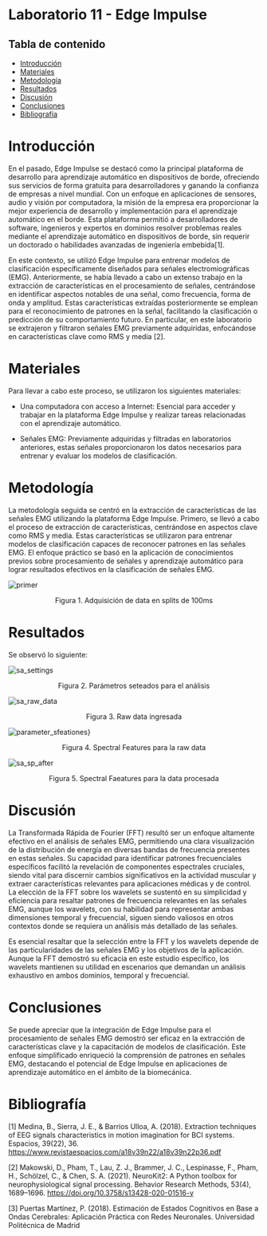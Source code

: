 # Laboratorio 11 - Edge Impulse

## Tabla de contenido
- [Introducción](#Introducción)
- [Materiales](#Materiales)
- [Metodología](#Metodología)
- [Resultados](#Resultados)
- [Discusión](#Discusión)
- [Conclusiones](#Conclusiones) 
- [Bibliografía](#Bibliografía)

# Introducción
En el pasado, Edge Impulse se destacó como la principal plataforma de desarrollo para aprendizaje automático en dispositivos de borde, ofreciendo sus servicios de forma gratuita para desarrolladores y ganando la confianza de empresas a nivel mundial. Con un enfoque en aplicaciones de sensores, audio y visión por computadora, la misión de la empresa era proporcionar la mejor experiencia de desarrollo y implementación para el aprendizaje automático en el borde. Esta plataforma permitió a desarrolladores de software, ingenieros y expertos en dominios resolver problemas reales mediante el aprendizaje automático en dispositivos de borde, sin requerir un doctorado o habilidades avanzadas de ingeniería embebida[1].

En este contexto, se utilizó Edge Impulse para entrenar modelos de clasificación específicamente diseñados para señales electromiográficas (EMG). Anteriormente, se había llevado a cabo un extenso trabajo en la extracción de características en el procesamiento de señales, centrándose en identificar aspectos notables de una señal, como frecuencia, forma de onda y amplitud. Estas características extraídas posteriormente se emplean para el reconocimiento de patrones en la señal, facilitando la clasificación o predicción de su comportamiento futuro. En particular, en este laboratorio se extrajeron y filtraron señales EMG previamente adquiridas, enfocándose en características clave como RMS y media [2].

# Materiales
Para llevar a cabo este proceso, se utilizaron los siguientes materiales:

- Una computadora con acceso a Internet: Esencial para acceder y trabajar en la plataforma Edge Impulse y realizar tareas relacionadas con el aprendizaje automático.

- Señales EMG: Previamente adquiridas y filtradas en laboratorios anteriores, estas señales proporcionaron los datos necesarios para entrenar y evaluar los modelos de clasificación.

# Metodología
La metodología seguida se centró en la extracción de características de las señales EMG utilizando la plataforma Edge Impulse. Primero, se llevó a cabo el proceso de extracción de características, centrándose en aspectos clave como RMS y media. Estas características se utilizaron para entrenar modelos de clasificación capaces de reconocer patrones en las señales EMG. El enfoque práctico se basó en la aplicación de conocimientos previos sobre procesamiento de señales y aprendizaje automático para lograr resultados efectivos en la clasificación de señales EMG.

![primer](https://github.com/daang04/Intro_se-ales/assets/45319820/fd452017-5015-4096-ab19-03644f5d972c)
<p style="text-align: center;">Figura 1. Adquisición de data en splits de 100ms</p>

# Resultados
Se observó lo siguiente:

![sa_settings](https://github.com/daang04/Intro_se-ales/assets/45319820/39c5cbc5-26ec-4b9a-b5aa-85a1f0b4c499)
<p style="text-align: center;">Figura 2. Parámetros seteados para el análisis</p>

![sa_raw_data](https://github.com/daang04/Intro_se-ales/assets/45319820/bc1f0475-2df1-4683-8c36-a5afafe4e8ce)
<p style="text-align: center;">Figura 3. Raw data ingresada</p>

![parameter_sfeationes](https://github.com/daang04/Intro_se-ales/assets/45319820/2bf52cd5-58fa-4688-bc43-136d8aedbb63)}
<p style="text-align: center;">Figura 4. Spectral Features para la raw data</p>

![sa_sp_after](https://github.com/daang04/Intro_se-ales/assets/45319820/ac61437a-9c29-4118-99da-ab24a130611e)
<p style="text-align: center;">Figura 5. Spectral Faeatures para la data procesada</p>


# Discusión

La Transformada Rápida de Fourier (FFT) resultó ser un enfoque altamente efectivo en el análisis de señales EMG, permitiendo una clara visualización de la distribución de energía en diversas bandas de frecuencia presentes en estas señales. Su capacidad para identificar patrones frecuenciales específicos facilitó la revelación de componentes espectrales cruciales, siendo vital para discernir cambios significativos en la actividad muscular y extraer características relevantes para aplicaciones médicas y de control. La elección de la FFT sobre los wavelets se sustentó en su simplicidad y eficiencia para resaltar patrones de frecuencia relevantes en las señales EMG, aunque los wavelets, con su habilidad para representar ambas dimensiones temporal y frecuencial, siguen siendo valiosos en otros contextos donde se requiera un análisis más detallado de las señales.

Es esencial resaltar que la selección entre la FFT y los wavelets depende de las particularidades de las señales EMG y los objetivos de la aplicación. Aunque la FFT demostró su eficacia en este estudio específico, los wavelets mantienen su utilidad en escenarios que demandan un análisis exhaustivo en ambos dominios, temporal y frecuencial.


# Conclusiones
Se puede apreciar que la integración de Edge Impulse para el procesamiento de señales EMG demostró ser eficaz en la extracción de características clave y la capacitación de modelos de clasificación. Este enfoque simplificado enriqueció la comprensión de patrones en señales EMG, destacando el potencial de Edge Impulse en aplicaciones de aprendizaje automático en el ámbito de la biomecánica.

# Bibliografía

[1] Medina, B., Sierra, J. E., & Barrios Ulloa, A. (2018). Extraction techniques of EEG signals characteristics in motion imagination for BCI systems. Espacios, 39(22), 36. https://www.revistaespacios.com/a18v39n22/a18v39n22p36.pdf

[2] Makowski, D., Pham, T., Lau, Z. J., Brammer, J. C., Lespinasse, F., Pham, H.,
Schölzel, C., & Chen, S. A. (2021). NeuroKit2: A Python toolbox for neurophysiological signal processing.
Behavior Research Methods, 53(4), 1689–1696. https://doi.org/10.3758/s13428-020-01516-y

[3] Puertas Martínez, P. (2018). Estimación de Estados Cognitivos en Base a Ondas Cerebrales: Aplicación Práctica con Redes Neuronales. Universidad Politécnica de Madrid
